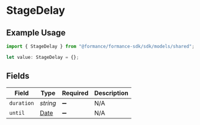 # StageDelay

## Example Usage

```typescript
import { StageDelay } from "@formance/formance-sdk/sdk/models/shared";

let value: StageDelay = {};
```

## Fields

| Field                                                                                         | Type                                                                                          | Required                                                                                      | Description                                                                                   |
| --------------------------------------------------------------------------------------------- | --------------------------------------------------------------------------------------------- | --------------------------------------------------------------------------------------------- | --------------------------------------------------------------------------------------------- |
| `duration`                                                                                    | *string*                                                                                      | :heavy_minus_sign:                                                                            | N/A                                                                                           |
| `until`                                                                                       | [Date](https://developer.mozilla.org/en-US/docs/Web/JavaScript/Reference/Global_Objects/Date) | :heavy_minus_sign:                                                                            | N/A                                                                                           |